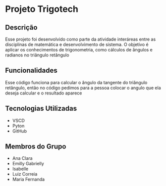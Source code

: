 # Projeto Trigotech
## Descrição
Esse projeto foi desenvolvido como parte da atividade interáreas entre as disciplinas de matemática e desenvolvimento de sistema. O objetivo é aplicar os conhecimentos
de trigonometria, como cálculos de ângulos e radianos no triângulo retângulo

## Funcionalidades
Esse código funciona para calcular o ângulo da tangente do triângulo retângulo, então no código pedimos para a pessoa colocar o angulo que ela deseja calcular e o resultado aparece

## Tecnologias Utilizadas
* VSCD
* Pyton
* GitHub
  
## Membros do Grupo
* Ana Clara
* Emilly Gabrielly
* Isabelle
* Luiz Correia
* Maria Fernanda
